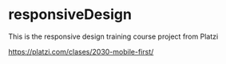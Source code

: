 # responsiveDesign
This is the responsive design training course project from Platzi

https://platzi.com/clases/2030-mobile-first/
